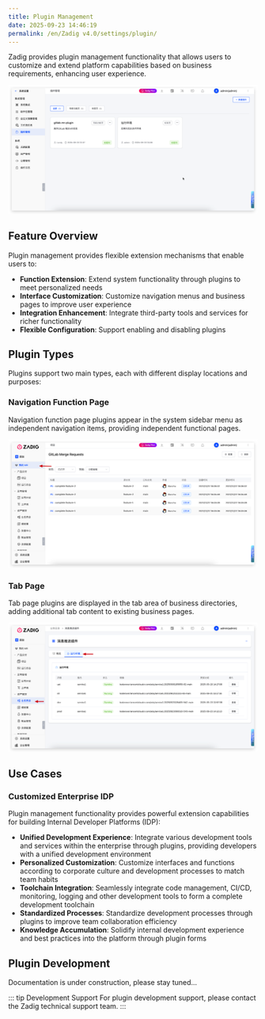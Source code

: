 ```yaml
---
title: Plugin Management
date: 2025-09-23 14:46:19
permalink: /en/Zadig v4.0/settings/plugin/
---
```


Zadig provides plugin management functionality that allows users to customize and extend platform capabilities based on business requirements, enhancing user experience.

![Plugin Management](../../../_images/plugin_0.png)

## Feature Overview

Plugin management provides flexible extension mechanisms that enable users to:

- **Function Extension**: Extend system functionality through plugins to meet personalized needs
- **Interface Customization**: Customize navigation menus and business pages to improve user experience
- **Integration Enhancement**: Integrate third-party tools and services for richer functionality
- **Flexible Configuration**: Support enabling and disabling plugins

## Plugin Types

Plugins support two main types, each with different display locations and purposes:

### Navigation Function Page

Navigation function page plugins appear in the system sidebar menu as independent navigation items, providing independent functional pages.

![Navigate](../../../_images/plugin_1.png)

### Tab Page

Tab page plugins are displayed in the tab area of business directories, adding additional tab content to existing business pages.

![Navigate](../../../_images/plugin_2.png)

<!-- ::: Official Plugins
Official Plugin Repository: https://github.com/koderover/xxx
Welcome to contribute custom plugins
::: -->

## Use Cases

### Customized Enterprise IDP

Plugin management functionality provides powerful extension capabilities for building Internal Developer Platforms (IDP):

- **Unified Development Experience**: Integrate various development tools and services within the enterprise through plugins, providing developers with a unified development environment
- **Personalized Customization**: Customize interfaces and functions according to corporate culture and development processes to match team habits
- **Toolchain Integration**: Seamlessly integrate code management, CI/CD, monitoring, logging and other development tools to form a complete development toolchain
- **Standardized Processes**: Standardize development processes through plugins to improve team collaboration efficiency
- **Knowledge Accumulation**: Solidify internal development experience and best practices into the platform through plugin forms

## Plugin Development

Documentation is under construction, please stay tuned...
<!-- Additional documentation -->

::: tip Development Support
For plugin development support, please contact the Zadig technical support team.
:::
